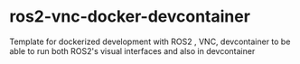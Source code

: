 # ros2-vnc-docker-devcontainer
Template for dockerized development with ROS2 , VNC, devcontainer to be able to run both ROS2's visual interfaces and also in devcontainer
